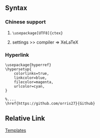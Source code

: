 ## Syntax

### Chinese support
1. `\usepackage[UTF8]{ctex}`

2. settings >> compiler => XeLaTeX

### Hyperlink
```
\usepackage{hyperref}
\hypersetup{
    colorlinks=true,
    linkcolor=blue,
    filecolor=magenta,      
    urlcolor=cyan,
}

%....
\href{https://github.com/orris27}{Github}
```

## Relative Link
[Templates](https://www.overleaf.com/gallery/)
